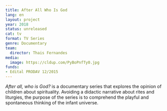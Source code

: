```yaml
---
title: After All Who Is God
lang: en
layout: project
year: 2018
status: unreleased
cat: tv
format: TV Series
genre: Documentary
team:
  director: Thais Fernandes
media:
  image: https://cldup.com/PyBoPnfTy0.jpg
funds:
- Edital PRODAV 12/2015
---
```


_After all, who is God?_ is a documentary series that explores the opinion of children about spirituality. Avoiding a didactic narrative about rites and liturgies, the purpose of the series is to comprehend the playful and spontaneous thinking of the infant universe.
